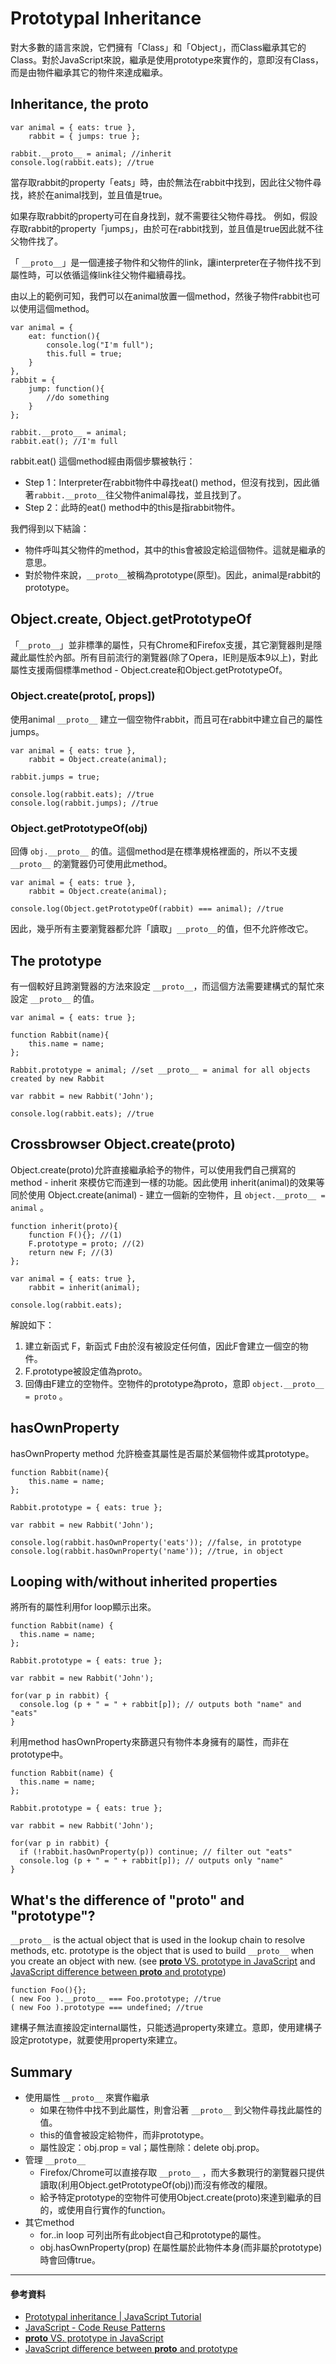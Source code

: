 # Prototypal Inheritance
對大多數的語言來說，它們擁有「Class」和「Object」，而Class繼承其它的Class。對於JavaScript來說，繼承是使用prototype來實作的，意即沒有Class，而是由物件繼承其它的物件來達成繼承。

## Inheritance, the __proto__

	var animal = { eats: true },
		rabbit = { jumps: true };
	 
	rabbit.__proto__ = animal; //inherit
	console.log(rabbit.eats); //true

當存取rabbit的property「eats」時，由於無法在rabbit中找到，因此往父物件尋找，終於在animal找到，並且值是true。

如果存取rabbit的property可在自身找到，就不需要往父物件尋找。
例如，假設存取rabbit的property「jumps」，由於可在rabbit找到，並且值是true因此就不往父物件找了。

「 `__proto__`」是一個連接子物件和父物件的link，讓interpreter在子物件找不到屬性時，可以依循這條link往父物件繼續尋找。

由以上的範例可知，我們可以在animal放置一個method，然後子物件rabbit也可以使用這個method。

	var animal = { 
		eat: function(){
			console.log("I'm full");
			this.full = true;
		}
	},
	rabbit = { 
		jump: function(){
			//do something
		} 
	};
	 
	rabbit.__proto__ = animal;
	rabbit.eat(); //I'm full

rabbit.eat() 這個method經由兩個步驟被執行：

- Step 1：Interpreter在rabbit物件中尋找eat() method，但沒有找到，因此循著`rabbit.__proto__`往父物件animal尋找，並且找到了。
- Step 2：此時的eat() method中的this是指rabbit物件。

我們得到以下結論：

- 物件呼叫其父物件的method，其中的this會被設定給這個物件。這就是繼承的意思。
- 對於物件來說，`__proto__`被稱為prototype(原型)。因此，animal是rabbit的prototype。

## Object.create, Object.getPrototypeOf
「`__proto__`」並非標準的屬性，只有Chrome和Firefox支援，其它瀏覽器則是隱藏此屬性於內部。所有目前流行的瀏覽器(除了Opera，IE則是版本9以上)，對此屬性支援兩個標準method - Object.create和Object.getPrototypeOf。  

### Object.create(proto[, props])
使用animal `__proto__` 建立一個空物件rabbit，而且可在rabbit中建立自己的屬性jumps。

	var animal = { eats: true },
		rabbit = Object.create(animal);
	
	rabbit.jumps = true;
	
	console.log(rabbit.eats); //true
	console.log(rabbit.jumps); //true

### Object.getPrototypeOf(obj)
回傳 `obj.__proto__` 的值。這個method是在標準規格裡面的，所以不支援 `__proto__` 的瀏覽器仍可使用此method。

	var animal = { eats: true },
		rabbit = Object.create(animal);
	
	console.log(Object.getPrototypeOf(rabbit) === animal); //true

因此，幾乎所有主要瀏覽器都允許「讀取」`__proto__`的值，但不允許修改它。

## The prototype
有一個較好且跨瀏覽器的方法來設定 `__proto__`，而這個方法需要建構式的幫忙來設定 `__proto__` 的值。

	var animal = { eats: true };
	
	function Rabbit(name){
		this.name = name;
	};
	
	Rabbit.prototype = animal; //set __proto__ = animal for all objects created by new Rabbit
	
	var rabbit = new Rabbit('John');
	
	console.log(rabbit.eats); //true

## Crossbrowser Object.create(proto)
Object.create(proto)允許直接繼承給予的物件，可以使用我們自己撰寫的method - inherit 來模仿它而達到一樣的功能。因此使用 inherit(animal)的效果等同於使用 Object.create(animal) - 建立一個新的空物件，且 `object.__proto__ = animal` 。

	function inherit(proto){
		function F(){}; //(1)
		F.prototype = proto; //(2)
		return new F; //(3)
	};
	
	var animal = { eats: true },
		rabbit = inherit(animal);
	
	console.log(rabbit.eats);

解說如下：

1. 建立新函式 F，新函式 F由於沒有被設定任何值，因此F會建立一個空的物件。
2. F.prototype被設定值為proto。
3. 回傳由F建立的空物件。空物件的prototype為proto，意即 `object.__proto__ = proto` 。

## hasOwnProperty
hasOwnProperty method 允許檢查其屬性是否屬於某個物件或其prototype。

	function Rabbit(name){
		this.name = name;
	};
	
	Rabbit.prototype = { eats: true };
	
	var rabbit = new Rabbit('John');
	
	console.log(rabbit.hasOwnProperty('eats')); //false, in prototype
	console.log(rabbit.hasOwnProperty('name')); //true, in object

## Looping with/without inherited properties
將所有的屬性利用for loop顯示出來。

	function Rabbit(name) {
	  this.name = name;
	};
	 
	Rabbit.prototype = { eats: true };
	 
	var rabbit = new Rabbit('John');
	 
	for(var p in rabbit) {
	  console.log (p + " = " + rabbit[p]); // outputs both "name" and "eats"
	}


利用method hasOwnProperty來篩選只有物件本身擁有的屬性，而非在prototype中。

	function Rabbit(name) {
	  this.name = name;
	};
	 
	Rabbit.prototype = { eats: true };
	 
	var rabbit = new Rabbit('John');
	 
	for(var p in rabbit) {
	  if (!rabbit.hasOwnProperty(p)) continue; // filter out "eats"
	  console.log (p + " = " + rabbit[p]); // outputs only "name"
	}

## What's the difference of "__proto__" and "prototype"?
`__proto__` is the actual object that is used in the lookup chain to resolve methods, etc.  prototype is the object that is used to build `__proto__` when you create an object with new. (see [__proto__ VS. prototype in JavaScript](http://stackoverflow.com/questions/9959727/proto-vs-prototype-in-javascript) and [JavaScript difference between __proto__ and prototype](https://coderwall.com/p/j1khtg/javascript-difference-between-__proto__-and-prototype))

	function Foo(){};
	( new Foo ).__proto__ === Foo.prototype; //true
	( new Foo ).prototype === undefined; //true

建構子無法直接設定internal屬性，只能透過property來建立。意即，使用建構子設定prototype，就要使用property來建立。

## Summary
- 使用屬性 `__proto__` 來實作繼承
	- 如果在物件中找不到此屬性，則會沿著 `__proto__` 到父物件尋找此屬性的值。
	- this的值會被設定給物件，而非prototype。
	- 屬性設定：obj.prop = val；屬性刪除：delete obj.prop。 
- 管理 `__proto__`
	- Firefox/Chrome可以直接存取 `__proto__` ，而大多數現行的瀏覽器只提供讀取(利用Object.getPrototypeOf(obj))而沒有修改的權限。
	- 給予特定prototype的空物件可使用Object.create(proto)來達到繼承的目的，或使用自行實作的function。
- 其它method
	- for..in loop 可列出所有此object自己和prototype的屬性。
	- obj.hasOwnProperty(prop) 在屬性屬於此物件本身(而非屬於prototype)時會回傳true。

---
#### 參考資料
- [Prototypal inheritance | JavaScript Tutorial](http://javascript.info/tutorial/inheritance)
- [JavaScript - Code Reuse Patterns](http://cythilya.blogspot.tw/2015/06/javascript-code-reuse-patterns.html)
- [__proto__ VS. prototype in JavaScript](http://stackoverflow.com/questions/9959727/proto-vs-prototype-in-javascript)
- [JavaScript difference between __proto__ and prototype](https://coderwall.com/p/j1khtg/javascript-difference-between-__proto__-and-prototype)
